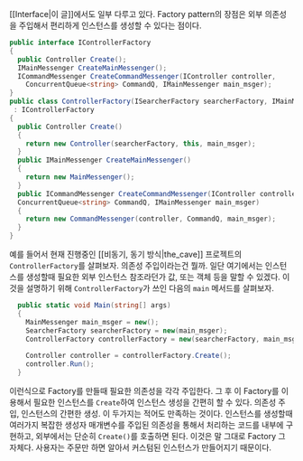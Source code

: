 [[Interface|이 글]]에서도 일부 다루고 있다. 
Factory pattern의 장점은 외부 의존성을 주입해서 편리하게 인스턴스를 생성할 수 있다는 점이다.
```csharp
public interface IControllerFactory
{
  public Controller Create();
  IMainMessenger CreateMainMessenger();
  ICommandMessenger CreateCommandMessenger(IController controller,
    ConcurrentQueue<string> CommandQ, IMainMessenger main_msger);
}
public class ControllerFactory(ISearcherFactory searcherFactory, IMainMessenger main_msger)
 : IControllerFactory
{
  public Controller Create()
  {
    return new Controller(searcherFactory, this, main_msger);
  }
  public IMainMessenger CreateMainMessenger()
  {
    return new MainMessenger();
  }
  public ICommandMessenger CreateCommandMessenger(IController controller,
  ConcurrentQueue<string> CommandQ, IMainMessenger main_msger)
  {
    return new CommandMessenger(controller, CommandQ, main_msger);
  }
}
```
예를 들어서 현재 진행중인 [[비동기, 동기 방식|the_cave]] 프로젝트의 `ControllerFactory`를 살펴보자. 
의존성 주입이라는건 뭘까. 일단 여기에서는 인스턴스를 생성할때 필요한 외부 인스턴스 참조라던가 값, 또는 객체 등을 말할 수 있겠다. 이것을 설명하기 위해 `ControllerFactory`가 쓰인 다음의 `main` 메서드를 살펴보자.
```csharp
  public static void Main(string[] args)
  {
    MainMessenger main_msger = new();
    SearcherFactory searcherFactory = new(main_msger);
    ControllerFactory controllerFactory = new(searcherFactory, main_msger);
    
    Controller controller = controllerFactory.Create();
    controller.Run();
  }
```
이런식으로 Factory를 만들때 필요한 의존성을 각각 주입한다. 그 후 이 Factory를 이용해서 필요한 인스턴스를 `Create`하여 인스턴스 생성을 간편히 할 수 있다. 의존성 주입, 인스턴스의 간편한 생성. 이 두가지는 적어도 만족하는 것이다. 
인스턴스를 생성할때 여러가지 복잡한 생성자 매개변수를 주입된 의존성을 통해서 처리하는 코드를 내부에 구현하고, 외부에서는 단순히 `Create()`를 호출하면 된다. 이것은 말 그대로 Factory 그 자체다. 사용자는 주문만 하면 알아서 커스텀된 인스턴스가 만들어지기 때문이다.
